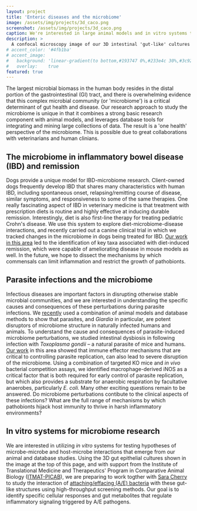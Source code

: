 ```yaml
---
layout: project
title: 'Enteric diseases and the microbiome'
image: /assets/img/projects/3d_caco.png
screenshot: /assets/img/projects/3d_caco.png
caption: We're interested in large animal models and in vitro systems to study the role of the microbiome in health and disease.
description: >
  A confocal microscopy image of our 3D intestinal 'gut-like' cultures made using [slow-turning lateral vessel bioreactors](http://synthecon.com/pages/autoclavable_vessel_culture_systems_rccs-4h_synthecon_25.asp).  We starting to use these cultures for studying host-microbiome interactions and immune signaling in intestinal epithelial cells.
# accent_color: '#4fb1ba'
# accent_image:
#   background: 'linear-gradient(to bottom,#193747 0%,#233e4c 30%,#3c929e 50%,#d5d5d4 70%,#cdccc8 100%)'
#   overlay:    true
featured: true
---
```


The largest microbial biomass in the human body resides in the distal portion of the gastrointestinal (GI) tract, and there is overwhelming evidence that this complex microbial community (or 'microbiome') is a critical determinant of gut health and disease.  Our research approach to study the microbiome is unique in that it combines a strong basic research component with animal models, and leverages database tools for integrating and mining large collections of data.  The result is a 'one health' perspective of the microbiome.  This is possible due to great collaborations with veterinarians and human clinians.

## The microbiome in inflammatory bowel disease (IBD) and remission
Dogs provide a unique model for IBD-microbiome research.  Client-owned dogs frequently develop IBD that shares many characteristics with human IBD, including spontaneous onset, relapsing/remitting course of disease, similar symptoms, and responsiveness to some of the same therapies.  One really fascinating aspect of  IBD in veterinary medicine is that treatment with prescription diets is routine and highly effective at inducing durable remission.  Interestingly, diet is also first-line therapy for treating pediatric Crohn's disease.  We use this system to explore diet-microbiome-disease interactions, and recently carried out a canine clinical trial in which we tracked changes in the microbiome in dogs being treated for IBD. [Our work in this area](https://microbiomejournal.biomedcentral.com/articles/10.1186/s40168-019-0740-4) led to the identification of key taxa associated with diet-induced remission, which were capable of ameliorating disease in mouse models as well.  In the future, we hope to dissect the mechanisms by which commensals can limit inflammation and restrict the growth of pathobionts. 

## Parasite infections and the microbiome
Infectious diseases are important factors in disrupting otherwise stable microbial communities, and we are interested in understanding the specific causes and consequences of these perturbations during parasite infections.  We [recently](https://www.biorxiv.org/content/10.1101/2020.01.13.905604v1) used a combination of animal models and database methods to show that parasites, and *Giardia* in particular, are potent disruptors of microbiome structure in naturally infected humans and animals.  To understand the cause and consequences of parasite-induced microbiome perturbations, we studied intestinal dysbiosis in following infection with *Toxoplasma gondii* – a natural parasite of mice and humans.  [Our work](https://mbio.asm.org/content/10/3/e00935-19) in this area showed that immune effector mechanisms that are critical to controlling parasite replication, can also lead to severe disruption of the microbiome.  Using a combination of targeted KO mice and *in vivo* bacterial competition assays, we identified macrophage-derived iNOS as a critical factor that is both required for early control of parasite replication, but which also provides a substrate for anaerobic respiration by facultative anaerobes, particularly *E. coli.*  Many other exciting questions remain to be answered.  Do microbiome perturbations contibute to the clinical aspects of these infections?  What are the full range of mechanisms by which pathobionts hijack host immunity to thrive in harsh inflammatory environments?


## In vitro systems for microbiome research
We are interested in utilizing *in vitro* systems for testing hypotheses of microbe-microbe and host-microbe interactions that emerge from our animal and database studies.  Using the 3D gut epithelial cultures shown in the image at the top of this page, and with support from the Institute of Translational Medicine and Therapeutics' Program in Comparative Animal Biology ([ITMAT-PICAB](http://www.itmat.upenn.edu/picab.html)), we are preparing to work togther with [Sara Cherry](https://cherrylab.med.upenn.edu/) to study the interaction of [attaching/effacing (A/E) bacteria](https://pubmed.ncbi.nlm.nih.gov/15629476-attaching-effacing-bacteria-in-animals/) with these gut-like structures using high-throughput screening methods.  Our goal is to identify specific cellular responses and gut metabolites that regulate inflammatory signaling triggered by A/E pathogens.  
